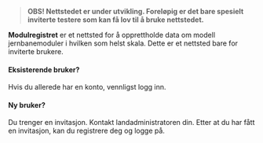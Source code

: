 ﻿> **OBS! Nettstedet er under utvikling. Foreløpig er det bare spesielt inviterte testere som kan få lov til å bruke nettstedet.**


**Modulregistret** er et nettsted for å opprettholde data om
modell jernbanemoduler i hvilken som helst skala.
Dette er et nettsted bare for inviterte brukere.

#### Eksisterende bruker?
Hvis du allerede har en konto, vennligst logg inn.
#### Ny bruker?

Du trenger en invitasjon. Kontakt landadministratoren din.
Etter at du har fått en invitasjon, kan du registrere deg og logge på.
